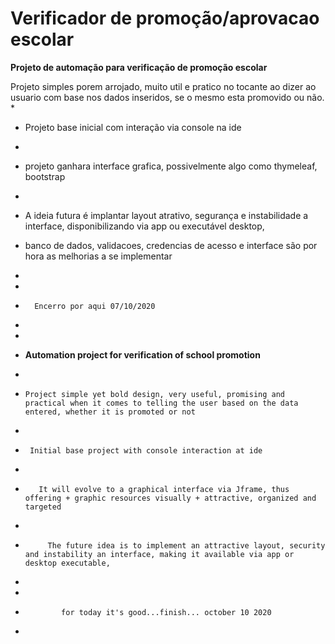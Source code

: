 # Verificador de promoção/aprovacao escolar

<strong> Projeto de automação para verificação de promoção escolar  </strong>


   Projeto simples porem arrojado, muito util e pratico no tocante ao dizer ao usuario com base nos dados inseridos, se o mesmo esta promovido ou não.
 *
 * Projeto base inicial com interação via console na ide  
 *
 *  projeto ganhara interface grafica, possivelmente algo como thymeleaf, bootstrap 
 *
 *   A ideia futura é implantar layout atrativo, segurança e instabilidade a interface, disponibilizando via app ou executável desktop,
   
 *   banco de dados, validacoes, credencias de acesso e interface são por hora as melhorias a se implementar
 *   
 *    
 *       Encerro por aqui 07/10/2020
 *    
 *    
 *   <strong> Automation project for verification of school promotion </strong>
 *
 *     Project simple yet bold design, very useful, promising and practical when it comes to telling the user based on the data entered, whether it is promoted or not
 *     
 *      Initial base project with console interaction at ide
 *     
 *        It will evolve to a graphical interface via Jframe, thus offering + graphic resources visually + attractive, organized and targeted
 *        
 *          The future idea is to implement an attractive layout, security and instability an interface, making it available via app or desktop executable,
 * 
 *             
 *             for today it's good...finish... october 10 2020
 *
 
    
